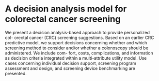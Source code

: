 # A decision analysis model for colorectal cancer screening
We present a decision analysis-based approach to provide personalized col-
orectal cancer (CRC) screening suggestions. Based on an earlier CRC predictive
model, we support decisions concerning whether and which screening method to
consider and/or whether a colonoscopy should be administered. We include com-
fort, costs, complications, and information as decision criteria integrated within
a multi-attribute utility model. Use cases concerning individual decision support,
screening program assessment and design, and screening device benchmarking are
presented.
